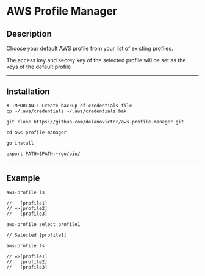 # AWS Profile Manager

## Description
Choose your default AWS profile from your list of existing profiles.

The access key and secrey key of the selected profile will be set as the keys of the default profile

---

## Installation

```
# IMPORTANT: Create backup of credentials file
cp ~/.aws/credentials ~/.aws/credentials.bak

git clone https://github.com/delanovictor/aws-profile-manager.git

cd aws-profile-manager

go install

export PATH=$PATH:~/go/bin/
```
--- 
## Example


```
aws-profile ls

//   [profile1]
// =>[profile2]
//   [profile3]

aws-profile select profile1

// Selected [profile1]

aws-profile ls

// =>[profile1]
//   [profile2]
//   [profile3]

```

